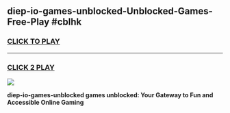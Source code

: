 
## diep-io-games-unblocked-Unblocked-Games-Free-Play #cblhk
<h3>
<a href="https://us.freeplayer.one?title=diep-io-games-unblocked&ref=9M">CLICK TO PLAY</a></h3>
<hr>

<h3>
<a href="https://us.freeplayer.one?title=diep-io-games-unblocked&ref=9M">CLICK 2 PLAY</a>
  
</h3>

<a href="https://us.freeplayer.one?title=diep-io-games-unblocked&ref=9M"><img src="https://clearcache.store/games.png"></a>


**diep-io-games-unblocked games unblocked: Your Gateway to Fun and Accessible Online Gaming**
